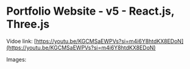 # Portfolio Website - v5 - React.js, Three.js

Vidoe link: [https://youtu.be/KGCMSaEWPVs?si=m4i6Y8htdKX8EDoN](https://youtu.be/KGCMSaEWPVs?si=m4i6Y8htdKX8EDoN)

<!-- Live Demo: [shauryachawan.com](link) -->

Images:
